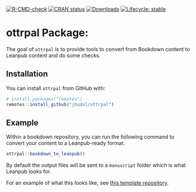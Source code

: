 
<!-- badges: start -->

[![R-CMD-check](https://github.com/jhudsl/ottrpal/workflows/R-CMD-check/badge.svg)](https://github.com/jhudsl/ottrpal/actions)
[![CRAN
status](https://www.r-pkg.org/badges/version/ottrpal)](https://CRAN.R-project.org/package=ottrpal)
[![Downloads](http://cranlogs.r-pkg.org/badges/grand-total/ottrpal)](https://cran.r-project.org/package=ottrpal)
[![Lifecycle:
stable](https://img.shields.io/badge/lifecycle-stable-brightgreen.svg)](https://lifecycle.r-lib.org/articles/stages.html#stable)
<!-- [![GitHub release (latest by -->
<!-- date)](https://img.shields.io/github/v/release/jhudsl/ottrpal?style=social)](https://github.com/jhudsl/ottrpal/releases/tag/v1.0.0) -->
<!-- [![Codecov test -->
<!-- coverage](https://codecov.io/gh/jhudsl/ottrpal/branch/main/graph/badge.svg)](https://codecov.io/gh/jhudsl/ottrpal?branch=main) -->

<!-- badges: end -->
<!-- README.md is generated from README.Rmd. Please edit that file -->

# ottrpal Package:

The goal of `ottrpal` is to provide tools to convert from Bookdown
content to Leanpub content and do some checks.

## Installation

You can install `ottrpal` from GitHub with:

``` r
# install.packages("remotes")
remotes::install_github("jhudsl/ottrpal")
```

## Example

Within a bookdown repository, you can run the following command to
convert your content to a Leanpub-ready format.

``` r
ottrpal::bookdown_to_leanpub()
```

By default the output files will be sent to a `manuscript` folder which
is what Leanpub looks for.

For an example of what this looks like, see [this template
repository](https://github.com/jhudsl/OTTR_Quizzes).
